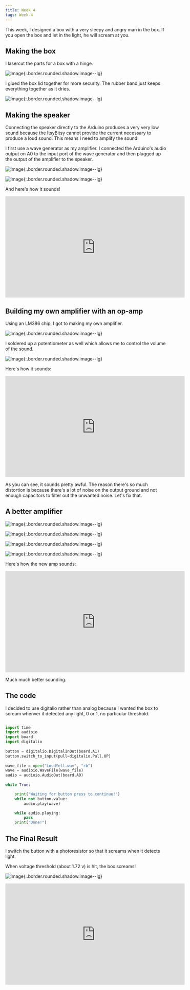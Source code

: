 ```yaml
---
title: Week 4
tags: Week-4
---
```


This week, I designed a box with a very sleepy and angry man in the box. If you open the box and let in the light, he will scream at you.

## Making the box

I lasercut the parts for a box with a hinge.

![Image](https://i.imgur.com/l39chIo.jpg){:.border.rounded.shadow.image--lg}

I glued the box lid together for more security. The rubber band just keeps everything together as it dries.

![Image](https://i.imgur.com/k5cWznc.jpg){:.border.rounded.shadow.image--lg}

## Making the speaker

Connecting the speaker directly to the Arduino produces a very very low sound because the ItsyBitsy cannot provide the current necessary to produce a loud sound. This means I need to amplify the sound!

I first use a wave generator as my amplifier. I connected the Arduino's audio output on A0 to the input port of the wave generator and then plugged up the output of the amplifier to the speaker.

![Image](https://i.imgur.com/UFYKz0T.jpg){:.border.rounded.shadow.image--lg}

![Image](https://i.imgur.com/nOLhxCq.jpg){:.border.rounded.shadow.image--lg}

And here's how it sounds!

<iframe width="560" height="315" src="https://www.youtube.com/embed/F7P_z-b1FQk" frameborder="0" allow="accelerometer; autoplay; encrypted-media; gyroscope; picture-in-picture" allowfullscreen></iframe>


## Building my own amplifier with an op-amp

Using an LM386 chip, I got to making my own amplifier. 

![Image](https://i.imgur.com/npHYbpH.jpg){:.border.rounded.shadow.image--lg}

I soldered up a potentiometer as well which allows me to control the volume of the sound.

![Image](https://i.imgur.com/mWYavhR.jpg){:.border.rounded.shadow.image--lg}


Here's how it sounds:

<iframe width="560" height="315" src="https://www.youtube.com/embed/lYXsMGDTdrQ" frameborder="0" allow="accelerometer; autoplay; encrypted-media; gyroscope; picture-in-picture" allowfullscreen></iframe>

As you can see, it sounds pretty awful. The reason there's so much distortion is because there's a lot of noise on the output ground and not enough capacitors to filter out the unwanted noise. Let's fix that.

## A better amplifier


![Image](https://i.imgur.com/xOMInYD.jpg){:.border.rounded.shadow.image--lg}

![Image](https://i.imgur.com/SA0aXzq.jpg){:.border.rounded.shadow.image--lg}

![Image](https://i.imgur.com/uoINNro.jpg){:.border.rounded.shadow.image--lg}

![Image](https://i.imgur.com/5yYjvQY.gif){:.border.rounded.shadow.image--lg}

Here's how the new amp sounds:

<iframe width="560" height="315" src="https://www.youtube.com/embed/K_zrjz09aeQ" frameborder="0" allow="accelerometer; autoplay; encrypted-media; gyroscope; picture-in-picture" allowfullscreen></iframe>


Much much better sounding.

## The code

I decided to use digitalio rather than analog because I wanted the box to scream whenver it detected any light, 0 or 1, no particular threshold.

```python

import time
import audioio
import board
import digitalio
 
button = digitalio.DigitalInOut(board.A1)
button.switch_to_input(pull=digitalio.Pull.UP)
 
wave_file = open("LoudYell.wav", "rb")
wave = audioio.WaveFile(wave_file)
audio = audioio.AudioOut(board.A0)
 
while True:

    print("Waiting for button press to continue!")
    while not button.value:
        audio.play(wave)

    while audio.playing:
        pass
    print("Done!")  
```
## The Final Result

I switch the button with a photoresistor so that it screams when it detects light.

When voltage threshold (about 1.72 v) is hit, the box screams!

![Image](https://i.imgur.com/cyNxIPy.gif){:.border.rounded.shadow.image--lg}

<iframe width="560" height="315" src="https://www.youtube.com/embed/oDLmDJeuBqY" frameborder="0" allow="accelerometer; autoplay; encrypted-media; gyroscope; picture-in-picture" allowfullscreen></iframe>





<!--more-->
